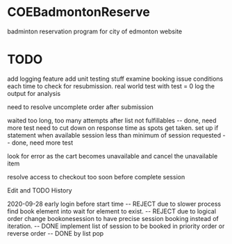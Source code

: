 # COEBadmontonReserve
badminton reservation program for city of edmonton website

# TODO
add logging feature
add unit testing stuff
examine booking issue conditions each time to check for resubmission.
real world test with test = 0
log the output for analysis

need to resolve uncomplete order after submission

waited too long, too many attempts after list not fulfillables -- done, need more test
need to cut down on response time as spots get taken.
set up if statement when available session less than minimum of session requested -- done, need more test

look for error as the cart becomes unavailable and cancel the unavailable item

resolve access to checkout too soon before complete session

Edit and TODO History

2020-09-28
early login before start time -- REJECT due to slower process
find book element into wait for element to exist. -- REJECT due to logical order
change bookonesession to have precise session booking instead of iteration. -- DONE
implement list of session to be booked in priority order or reverse order -- DONE by list pop

